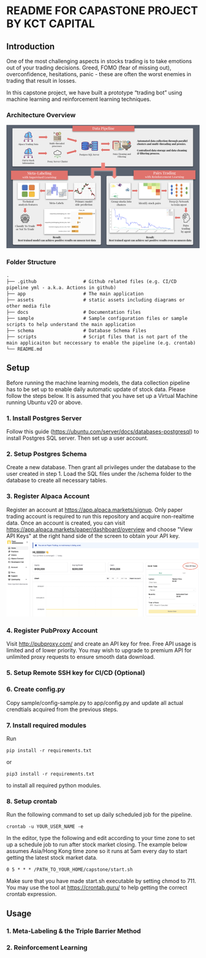 # README FOR CAPASTONE PROJECT BY KCT CAPITAL

## Introduction
One of the most challenging aspects in stocks trading is to take emotions out of your trading decisions. Greed, FOMO (fear of missing out), overconfidence, hesitations, panic - these are often the worst enemies in trading that result in losses.

In this capstone project, we have built a prototype “trading bot” using machine learning and reinforcement learning techniques. 

### Architecture Overview

![alt text](https://github.com/waikho/MADS_Capstone/blob/main/assets/architecture.png?raw=true)


### Folder Structure

    .
    ├── .github                 # Github related files (e.g. CI/CD pipeline yml - a.k.a. Actions in github)
    ├── app                     # The main application
    ├── assets                  # static assets including diagrams or other media file
    ├── docs                    # Documentation files
    ├── sample                  # Sample configuration files or sample scripts to help understand the main application
    ├── schema                  # Database Schema Files
    ├── scripts                 # Script files that is not part of the main applicaiton but neccessary to enable the pipeline (e.g. crontab)
    └── README.md

## Setup
Before running the machine learning models, the data collection pipeline has to be set up to enable daily automatic update of stock data. Please follow the steps below. It is assumed that you have set up a Virtual Machine running Ubuntu v20 or above.

### 1. Install Postgres Server
Follow this guide (https://ubuntu.com/server/docs/databases-postgresql) to install Postgres SQL server. Then set up a user account.

### 2. Setup Postgres Schema
Create a new database. Then grant all privileges under the database to the user created in step 1. Load the SQL files under the /schema folder to the database to create all necessary tables. 

### 3. Register Alpaca Account
Register an account at https://app.alpaca.markets/signup. Only paper trading account is required to run this repository and acquire non-realtime data. Once an account is created, you can visit https://app.alpaca.markets/paper/dashboard/overview and choose "View API Keys" at the right hand side of the screen to obtain your API key.
![alt text](https://github.com/waikho/MADS_Capstone/blob/main/assets/alpaca_registration.png?raw=true)

### 4. Register PubProxy Account
Visit http://pubproxy.com/ and create an API key for free. Free API usage is limited and of lower priority. You may wish to upgrade to premium API for unlimited proxy requests to ensure smooth data download.

### 5. Setup Remote SSH key for CI/CD (Optional)
### 6. Create config.py
Copy sample/config-sample.py to app/config.py and update all actual crendtials acquired from the previous steps.

### 7. Install required modules
Run
```
pip install -r requirements.txt
```
or
```
pip3 install -r requirements.txt
```
to install all required python modules.


### 8. Setup crontab
Run the following command to set up daily scheduled job for the pipeline.
```
crontab -u YOUR_USER_NAME -e
```

In the editor, type the following and edit according to your time zone to set up a schedule job to run after stock market closing. The example below assumes Asia/Hong Kong time zone so it runs at 5am every day to start getting the latest stock market data.

```
0 5 * * * /PATH_TO_YOUR_HOME/capstone/start.sh
```

Make sure that you have made start.sh executable by setting chmod to 711. You may use the tool at https://crontab.guru/ to help getting the correct crontab expression.


## Usage
### 1. Meta-Labeling & the Triple Barrier Method
### 2. Reinforcement Learning

